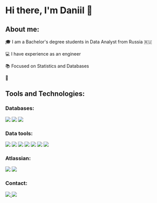 <div>
  <h1 align="left">Hi there, I'm Daniil 👋</h1>
</div>

<div>
  <h2>About me:</h2>
  <p>🎓 I am a Bachelor's degree students in Data Analyst from Russia 🇷🇺</p>
  <p>💻 I have experience as an engineer</p>
  <p>📚 Focused on Statistics and Databases</p>
  <p>🔆</p>
  <h2>Tools and Technologies:</h2>
</div>

<div>
  <h3>Databases:</h3>
</div>
<div>
  <span><img src="https://img.shields.io/badge/postgres-%23316192.svg?style=for-the-badge&logo=postgresql&logoColor=white"></span>
  <span><img src="https://img.shields.io/badge/sqlite-%2307405e.svg?style=for-the-badge&logo=sqlite&logoColor=white"></span>
  <span><img src="https://img.shields.io/badge/mysql-4479A1.svg?style=for-the-badge&logo=mysql&logoColor=white"></span>
  <h3>Data tools:</h3>
</div>

<div>
  <span><img src="https://img.shields.io/badge/python-3670A0?style=for-the-badge&logo=python&logoColor=ffdd54"></span>
  <span><img src="https://img.shields.io/badge/numpy-%23013243.svg?style=for-the-badge&logo=numpy&logoColor=white"></span>
  <span><img src="https://img.shields.io/badge/pandas-%23150458.svg?style=for-the-badge&logo=pandas&logoColor=white"></span>
  <span><img src="https://img.shields.io/badge/Anaconda-%2344A833.svg?style=for-the-badge&logo=anaconda&logoColor=white"></span>
  <span><img src="https://img.shields.io/badge/Matplotlib-%23ffffff.svg?style=for-the-badge&logo=Matplotlib&logoColor=black"></span>
  <span><img src="https://img.shields.io/badge/SciPy-%230C55A5.svg?style=for-the-badge&logo=scipy&logoColor=%white"></span>
  <span><img src="https://img.shields.io/badge/Microsoft_Excel-217346?style=for-the-badge&logo=microsoft-excel&logoColor=white"></span>
  <h3>Atlassian:</h3>
</div>

<div>
  <span><img src="https://img.shields.io/badge/jira-%230A0FFF.svg?style=for-the-badge&logo=jira&logoColor=white"></span>
  <span><img src="https://img.shields.io/badge/confluence-%23172BF4.svg?style=for-the-badge&logo=confluence&logoColor=white"></span>
  <h3>Contact:</h3>
</div>

<div>
  <a href="mailto:svdadm165@gmail.com">
    <span><img src="https://img.shields.io/badge/Gmail-D14836?style=for-the-badge&logo=gmail&logoColor=white"></span>
  </a>
  <a href="https://t.me/Beberich">
    <span><img src="https://img.shields.io/badge/Telegram-2CA5E0?style=for-the-badge&logo=telegram&logoColor=white"></span>  
  </a>
  
</div>

<!---
beberich/beberich is a ✨ special ✨ repository because its `README.md` (this file) appears on your GitHub profile.
You can click the Preview link to take a look at your changes.
--->
